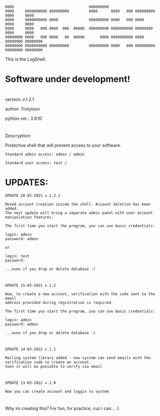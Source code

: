 #
    0000                                  000000000                                       
    0000     0000000000 000000000         0000      0000   000 000000000 0000     0000    
    0000     0000000000 0000              000000000 0000   000 0000      0000     0000    
    0000     0000   000 0000  000  00000  000000000 0000000000 00000000  0000     0000    
    00000000 0000   000 0000   00  00000       0000 0000000000 0000      00000000 00000000
    00000000 0000000000 000000000         000000000 0000   000 000000000 00000000 00000000

This is the LogShell.
#

# Software under development!

#
version: v.1.2.1

author: Trotylson

python ver.: 3.9.10
#

Descryption:

Protective shell that will prevent access to your software.

    Standard admin access: admin / admin

    Standard user access: test / 
    
#

# UPDATES:

    UPDATE 20-03-2021 v.1.2.1

    Moved account creation inside the shell. Account deletion has been added.
    The next update will bring a separate admin panel with user account manipulation features.

    The first time you start the program, you can use basic credentials:

    login: admin
    password: admin

    or

    login: test
    password: 

    ...even if you drop or delete database :)
#

    UPDATE 15-03-2021 v.1.2

    Now, to create a new account, verification with the code sent to the email 
    address provided during registration is required.

    The first time you start the program, you can use basic credentials:

    login: admin
    password: admin

    ...even if you drop or delete database :)
#

    UPDATE 14-03-2022 v.1.1
    
    Mailing system library added - now system can send emails with the verification code to create an account.
    Soon it will be possible to verify via email
#

    UPDATE 13-03-2022 v.1.0
    
    Now you can create account and loggin to system



#
#
Why im creating this? For fun, for practice, cuz i can... :)
